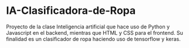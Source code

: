 # IA-Clasificadora-de-Ropa
Proyecto de la clase Inteligencia artificial que hace uso de Python y Javascript en el backend, mientras que HTML y CSS para el frontend.
Su finalidad es un clasificador de ropa haciendo uso de tensorflow y keras. 
